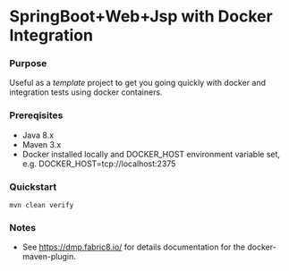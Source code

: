 # SpringBoot+Web+Jsp with Docker Integration

### Purpose

Useful as a *template* project to get you going quickly with docker and integration tests using docker containers.

### Prereqisites

- Java 8.x
- Maven 3.x
- Docker installed locally and DOCKER_HOST environment variable set, e.g. DOCKER_HOST=tcp://localhost:2375


### Quickstart

```
mvn clean verify
```

### Notes
- See https://dmp.fabric8.io/ for details documentation for the docker-maven-plugin.



